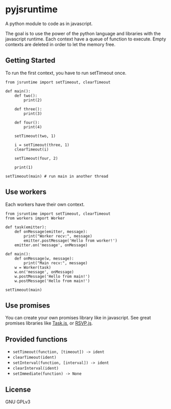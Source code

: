 # pyjsruntime

A python module to code as in javascript.

The goal is to use the power of the python language and libraries with the
javascript runtime. Each context have a queue of function to execute. Empty
contexts are deleted in order to let the memory free.

## Getting Started

To run the first context, you have to run setTimeout once.

    from jsruntime import setTimeout, clearTimeout

    def main():
        def two():
            print(2)

        def three():
            print(3)

        def four():
            print(4)

        setTimeout(two, 1)

        i = setTimeout(three, 1)
        clearTimeout(i)

        setTimeout(four, 2)

        print(1)

    setTimeout(main) # run main in another thread

## Use workers

Each workers have their own context.

    from jsruntime import setTimeout, clearTimeout
    from workers import Worker

    def task(emitter):
        def onMessage(emitter, message):
            print("Worker recv:", message)
            emitter.postMessage('Hello from worker!')
        emitter.on('message', onMessage)

    def main():
        def onMessage(w, message):
            print("Main recv:", message)
        w = Worker(task)
        w.on('message', onMessage)
        w.postMessage('Hello from main!')
        w.postMessage('Hello from main!')

    setTimeout(main)

## Use promises

You can create your own promises library like in javascript. See great promises
libraries like [Task.js](http://taskjs.org/), or
[RSVP.js](https://github.com/tildeio/rsvp.js).

## Provided functions

- `setTimeout(function, [timeout]) -> ident`
- `clearTimeout(ident)`
- `setInterval(function, [interval]) -> ident`
- `clearInterval(ident)`
- `setImmediate(function) -> None`

## License

GNU GPLv3
